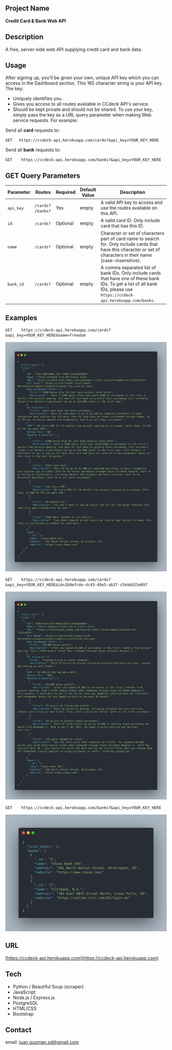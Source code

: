 ## Project Name
**Credit Card & Bank Web API**

## Description
A free, server-side web API supplying credit card and bank data.

## Usage
After signing up, you'll be given your own, unique API key which you can access in the Dashboard section. This 165 character string is your API key. The key:

* Uniquely identifies you.
* Gives you access to all routes available in CCdeck API's service.
* Should be kept private and should not be shared.
To use your key, simply pass the key as a URL query parameter when making Web service requests. For example:

Send all **card** requests to:
```
GET   https://ccdeck-api.herokuapp.com/cards?&api_key=YOUR_KEY_HERE
```

Send all **bank** requests to:
```
GET    https://ccdeck-api.herokuapp.com/banks?&api_key=YOUR_KEY_HERE
```

## GET Query Parameters

| Parameter | Routes | Required | Default Value | Description |
|---|---|---|---|---|
|```api_key```|```/cards?``` ```/banks?```|Yes|empty|A valid API key to access and use the routes available on this API.
|```id```|```/cards?```|Optional|empty|A valid card ID. Only include card that has this ID.
|```name```|```/cards?```|Optional|empty|Character or set of characters part of card name to search for. Only include cards that have this character or set of characters in their name (case-insensitive).
|```bank_id```|```/cards?```|Optional|empty|A comma separated list of bank IDs. Only include cards that have one of these bank IDs. To get a list of all bank IDs, please use ```https://ccdeck-api.herokuapp.com/banks```.


## Examples
```
GET    https://ccdeck-api.herokuapp.com/cards?&api_key=YOUR_KEY_HERE&name=freedom
```
![](./public/images/cardName.png)  

```
GET    https://ccdeck-api.herokuapp.com/cards?&api_key=YOUR_KEY_HERE&id=2b9efc4e-dc43-49e5-ab2f-c544dd23e097
```
![](./public/images/cardID.png)  

```
GET    https://ccdeck-api.herokuapp.com/banks?&api_key=YOUR_KEY_HERE
```
![](./public/images/banks.png)  

## URL
[https://ccdeck-api.herokuapp.com](https://ccdeck-api.herokuapp.com)

## Tech
* Python / Beautiful Soup (scraper)
* JavaScript
* Node.js / Express.js
* PostgreSQL
* HTML/CSS
* Bootstrap 

## Contact
email:  juan.guzman.sd@gmail.com
